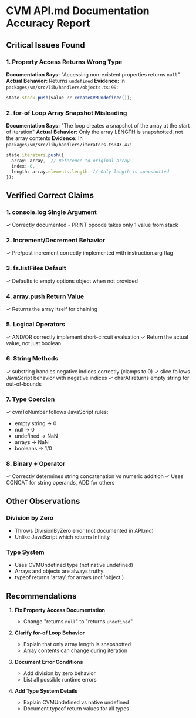 # CVM API.md Documentation Accuracy Report

## Critical Issues Found

### 1. Property Access Returns Wrong Type
**Documentation Says:** "Accessing non-existent properties returns `null`"
**Actual Behavior:** Returns `undefined`
**Evidence:** In `packages/vm/src/lib/handlers/objects.ts:99`:
```typescript
state.stack.push(value ?? createCVMUndefined());
```

### 2. for-of Loop Array Snapshot Misleading
**Documentation Says:** "The loop creates a snapshot of the array at the start of iteration"
**Actual Behavior:** Only the array LENGTH is snapshotted, not the array contents
**Evidence:** In `packages/vm/src/lib/handlers/iterators.ts:43-47`:
```typescript
state.iterators.push({
  array: array,  // Reference to original array
  index: 0,
  length: array.elements.length  // Only length is snapshotted
});
```

## Verified Correct Claims

### 1. console.log Single Argument
✓ Correctly documented - PRINT opcode takes only 1 value from stack

### 2. Increment/Decrement Behavior
✓ Pre/post increment correctly implemented with instruction.arg flag

### 3. fs.listFiles Default
✓ Defaults to empty options object when not provided

### 4. array.push Return Value
✓ Returns the array itself for chaining

### 5. Logical Operators
✓ AND/OR correctly implement short-circuit evaluation
✓ Return the actual value, not just boolean

### 6. String Methods
✓ substring handles negative indices correctly (clamps to 0)
✓ slice follows JavaScript behavior with negative indices
✓ charAt returns empty string for out-of-bounds

### 7. Type Coercion
✓ cvmToNumber follows JavaScript rules:
  - empty string → 0
  - null → 0  
  - undefined → NaN
  - arrays → NaN
  - booleans → 1/0

### 8. Binary + Operator
✓ Correctly determines string concatenation vs numeric addition
✓ Uses CONCAT for string operands, ADD for others

## Other Observations

### Division by Zero
- Throws DivisionByZero error (not documented in API.md)
- Unlike JavaScript which returns Infinity

### Type System
- Uses CVMUndefined type (not native undefined)
- Arrays and objects are always truthy
- typeof returns 'array' for arrays (not 'object')

## Recommendations

1. **Fix Property Access Documentation**
   - Change "returns `null`" to "returns `undefined`"

2. **Clarify for-of Loop Behavior**
   - Explain that only array length is snapshotted
   - Array contents can change during iteration

3. **Document Error Conditions**
   - Add division by zero behavior
   - List all possible runtime errors

4. **Add Type System Details**
   - Explain CVMUndefined vs native undefined
   - Document typeof return values for all types